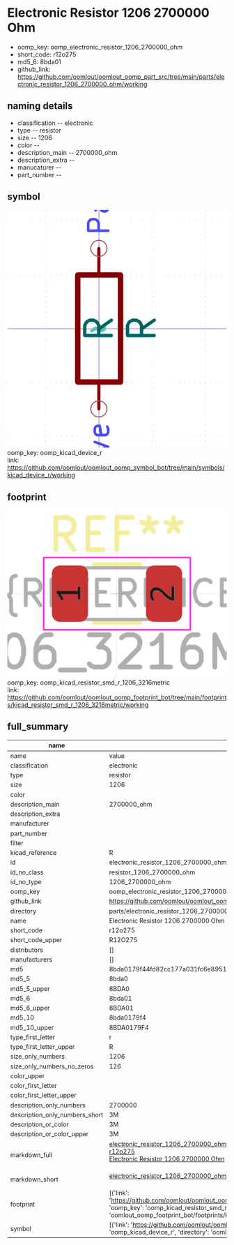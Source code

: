# Electronic Resistor 1206 2700000 Ohm

  
* oomp_key: oomp_electronic_resistor_1206_2700000_ohm 
* short_code: r12o275
* md5_6: 8bda01  
* github_link: https://github.com/oomlout/oomlout_oomp_part_src/tree/main/parts/electronic_resistor_1206_2700000_ohm/working  
## naming details
* classification -- electronic
* type -- resistor
* size -- 1206
* color -- 
* description_main -- 2700000_ohm
* description_extra -- 
* manucaturer -- 
* part_number -- 



## symbol

![](symbol/0/working/working_600.png)  
oomp_key: oomp_kicad_device_r  
link: https://github.com/oomlout/oomlout_oomp_symbol_bot/tree/main/symbols/kicad_device_r/working  

## footprint

![](footprint/0/working/working_600.png)  
oomp_key: oomp_kicad_resistor_smd_r_1206_3216metric  
link: https://github.com/oomlout/oomlout_oomp_footprint_bot/tree/main/footprints/kicad_resistor_smd_r_1206_3216metric/working  

## full_summary
| name | value | 
| --- | --- | 
| name | value | 
| classification | electronic | 
| type | resistor | 
| size | 1206 | 
| color |  | 
| description_main | 2700000_ohm | 
| description_extra |  | 
| manufacturer |  | 
| part_number |  | 
| filter |  | 
| kicad_reference | R | 
| id | electronic_resistor_1206_2700000_ohm | 
| id_no_class | resistor_1206_2700000_ohm | 
| id_no_type | 1206_2700000_ohm | 
| oomp_key | oomp_electronic_resistor_1206_2700000_ohm | 
| github_link | https://github.com/oomlout/oomlout_oomp_part_src/tree/main/parts/electronic_resistor_1206_2700000_ohm/working | 
| directory | parts/electronic_resistor_1206_2700000_ohm | 
| name | Electronic Resistor 1206 2700000 Ohm | 
| short_code | r12o275 | 
| short_code_upper | R12O275 | 
| distributors | [] | 
| manufacturers | [] | 
| md5 | 8bda0179f44fd82cc177a031fc6e8951 | 
| md5_5 | 8bda0 | 
| md5_5_upper | 8BDA0 | 
| md5_6 | 8bda01 | 
| md5_6_upper | 8BDA01 | 
| md5_10 | 8bda0179f4 | 
| md5_10_upper | 8BDA0179F4 | 
| type_first_letter | r | 
| type_first_letter_upper | R | 
| size_only_numbers | 1206 | 
| size_only_numbers_no_zeros | 126 | 
| color_upper |  | 
| color_first_letter |  | 
| color_first_letter_upper |  | 
| description_only_numbers | 2700000 | 
| description_only_numbers_short | 3M | 
| description_or_color | 3M | 
| description_or_color_upper | 3M | 
| markdown_full | [electronic_resistor_1206_2700000_ohm](https://github.com/oomlout/oomlout_oomp_part_src/tree/main/parts/electronic_resistor_1206_2700000_ohm/working)<br>[r12o275](https://github.com/oomlout/oomlout_oomp_part_src/tree/main/parts/electronic_resistor_1206_2700000_ohm/working)<br>[Electronic Resistor 1206 2700000 Ohm](https://github.com/oomlout/oomlout_oomp_part_src/tree/main/parts/electronic_resistor_1206_2700000_ohm/working)<br><br> | 
| markdown_short | [electronic_resistor_1206_2700000_ohm](https://github.com/oomlout/oomlout_oomp_part_src/tree/main/parts/electronic_resistor_1206_2700000_ohm/working)<br><br> | 
| footprint | [{'link': 'https://github.com/oomlout/oomlout_oomp_footprint_bot/tree/main/foootprntss/kicad_resistor_smd_r_1206_3216metric', 'oomp_key': 'oomp_kicad_resistor_smd_r_1206_3216metric', 'directory': 'oomlout_oomp_footprint_bot/footprints/kicad_resistor_smd_r_1206_3216metric//working/working.kicad_mod'}] | 
| symbol | [{'link': 'https://github.com/oomlout/oomlout_oomp_symbol_bot/tree/main/symbols/kicad_device_r', 'oomp_key': 'oomp_kicad_device_r', 'directory': 'oomlout_oomp_symbol_bot/symbols/kicad_device_r//working/working.kicad_sym'}] | 
